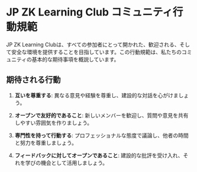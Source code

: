 # JP ZK Learning Club コミュニティ行動規範

JP ZK Learning Clubは、すべての参加者にとって開かれた、歓迎される、そして安全な環境を提供することを目指しています。この行動規範は、私たちのコミュニティの基本的な期待事項を概説しています。

## 期待される行動

1. **互いを尊重する**: 異なる意見や経験を尊重し、建設的な対話を心がけましょう。

2. **オープンで友好的であること**: 新しいメンバーを歓迎し、質問や意見を共有しやすい雰囲気を作りましょう。

3. **専門性を持って行動する**: プロフェッショナルな態度で議論し、他者の時間と努力を尊重しましょう。

4. **フィードバックに対してオープンであること**: 建設的な批評を受け入れ、それを学びの機会として活用しましょう。
